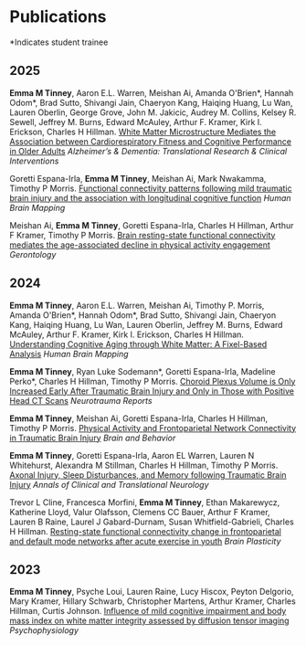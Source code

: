 # Publications
*Indicates student trainee
## 2025
<!--**Emma M Tinney**, Khoshna Ande, Goretti Espana-Irla, Mark Nwakamma, Timothy P Morris. 
[The Bidirectional Relationship Between Lifestyle Behaviors and Outcomes in TBI: A Narrative Review]() _Brain Injury_ -->

**Emma M Tinney**, Aaron E.L. Warren, Meishan Ai, Amanda O'Brien\*, Hannah Odom\*, Brad Sutto, Shivangi Jain, Chaeryon Kang, Haiqing Huang, Lu Wan, Lauren Oberlin, George Grove, John M. Jakicic, Audrey M. Collins, Kelsey R. Sewell, Jeffrey M. Burns, Edward McAuley, Arthur F. Kramer, Kirk I. Erickson, Charles H Hillman. 
[White Matter Microstructure Mediates the Association between Cardiorespiratory Fitness and Cognitive Performance in Older Adults]() _Alzheimer’s & Dementia: Translational Research & Clinical Interventions_ 

Goretti Espana-Irla, **Emma M Tinney**, Meishan Ai, Mark Nwakamma, Timothy P Morris. 
[Functional connectivity patterns following mild traumatic brain injury and the association with longitudinal cognitive function](https://onlinelibrary.wiley.com/doi/10.1002/hbm.70237) _Human Brain Mapping_ 

Meishan Ai, **Emma M Tinney**, Goretti Espana-Irla, Charles H Hillman, Arthur F Kramer, Timothy P Morris. 
[Brain resting-state functional connectivity mediates the age-associated decline in physical activity engagement](https://academic.oup.com/biomedgerontology/advance-article/doi/10.1093/gerona/glaf075/8115489) _Gerontology_ 

## 2024

**Emma M Tinney**, Aaron E.L. Warren, Meishan Ai, Timothy P. Morris, Amanda O'Brien\*, Hannah Odom\*, Brad Sutto, Shivangi Jain, Chaeryon Kang, Haiqing Huang, Lu Wan, Lauren Oberlin, Jeffrey M. Burns, Edward McAuley, Arthur F. Kramer, Kirk I. Erickson, Charles H Hillman. [Understanding Cognitive Aging through White Matter: A Fixel-Based Analysis](https://onlinelibrary.wiley.com/doi/10.1002/hbm.70121) _Human Brain Mapping_

**Emma M Tinney**, Ryan Luke Sodemann\*, Goretti Espana-Irla, Madeline Perko\*, Charles H Hillman, Timothy P Morris. [Choroid Plexus Volume is Only Increased Early After Traumatic Brain Injury and Only in Those with Positive Head CT Scans](https://www.liebertpub.com/doi/10.1089/neur.2024.0093) _Neurotrauma Reports_

**Emma M Tinney**, Meishan Ai, Goretti Espana-Irla, Charles H Hillman, Timothy P Morris.
[Physical Activity and Frontoparietal Network Connectivity in Traumatic Brain Injury](https://onlinelibrary.wiley.com/doi/10.1002/brb3.70022) _Brain and Behavior_

**Emma M Tinney**, Goretti Espana-Irla, Aaron EL Warren, Lauren N Whitehurst, Alexandra M Stillman, Charles H Hillman, Timothy P Morris. 
[Axonal Injury, Sleep Disturbances, and Memory following Traumatic Brain Injury](https://onlinelibrary.wiley.com/doi/10.1002/acn3.52145) _Annals of Clinical and Translational Neurology_

Trevor L Cline, Francesca Morfini, **Emma M Tinney**, Ethan Makarewycz, Katherine Lloyd, Valur Olafsson, Clemens CC Bauer, Arthur F Kramer, Lauren B Raine, Laurel J Gabard-Durnam, Susan Whitfield-Gabrieli, Charles H Hillman. 
[Resting-state functional connectivity change in frontoparietal and default mode networks after acute exercise in youth](https://content.iospress.com/articles/brain-plasticity/bpl240003?resultNumber=0&totalResults=119&start=0&q=Resting-State+Functional+Connectivity+Change+in+Frontoparietal+and+Default+Mode+Networks+After+Acute+Exercise+in+Youth&resultsPageSize=10&rows=10)
 _Brain Plasticity_ 

## 2023
**Emma M Tinney**, Psyche Loui, Lauren Raine, Lucy Hiscox, Peyton Delgorio, Mary Kramer, Hillary Schwarb, Christopher Martens, Arthur Kramer, Charles Hillman, Curtis Johnson. 
[Influence of mild cognitive impairment and body mass index on white matter integrity assessed by diffusion tensor imaging](https://onlinelibrary.wiley.com/doi/full/10.1111/psyp.14306/) _Psychophysiology_
